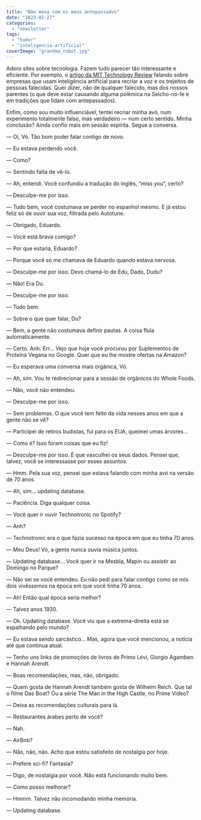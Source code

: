 ```yaml
---
title: "Não mexa com os meus antepassados"
date: "2023-02-27"
categories: 
  - "newsletter"
tags: 
  - "humor"
  - "inteligencia-artificial"
coverImage: "grandma_robot.jpg"
---
```


Adoro sites sobre tecnologia. Fazem tudo parecer tão interessante e eficiente. Por exemplo, o [artigo da MIT Technology Review](https://www.technologyreview.com/2022/10/18/1061320/digital-clones-of-dead-people) falando sobre empresas que usam inteligência artificial para recriar a voz e os trejeitos de pessoas falecidas. Quer dizer, não de qualquer falecido, mas dos nossos parentes (o que deve estar causando alguma polêmica na Seicho-no-Ie e em tradições que lidam com antepassados).

Enfim, como sou muito influenciável, tentei recriar minha avó, num experimento totalmente falso, mas verdadeiro — num certo sentido. Minha conclusão? Ainda confio mais em sessão espírita. Segue a conversa.

— Oi, Vó. Tão bom poder falar contigo de novo.

— Eu estava perdendo você.

— Como?

— Sentindo falta de vê-lo.

— Ah, entendi. Você confundiu a tradução do inglês, “miss you”, certo?

— Desculpe-me por isso.

— Tudo bem, você costumava se perder no espanhol mesmo. E já estou feliz só de ouvir sua voz, filtrada pelo Autotune.

— Obrigado, Eduardo.

— Você está brava comigo?

— Por que estaria, Eduardo?

— Porque você só me chamava de Eduardo quando estava nervosa.

— Desculpe-me por isso. Devo chamá-lo de Edu, Dado, Dudu?

— Não! Era Du.

— Desculpe-me por isso.

— Tudo bem.

— Sobre o que quer falar, Du?

— Bem, a gente não costumava definir pautas. A coisa fluía automaticamente.

— Certo. Anh. Err... Vejo que hoje você procurou por Suplementos de Proteína Vegana no Google. Quer que eu lhe mostre ofertas na Amazon?

— Eu esperava uma conversa mais orgânica, Vó.

— Ah, sim. Vou te redirecionar para a sessão de orgânicos do Whole Foods.

— Não, você não entendeu.

— Desculpe-me por isso.

— Sem problemas. O que você tem feito da vida nesses anos em que a gente não se vê?

— Participei de retiros budistas, fui para os EUA, queimei umas árvores…

— Como é? Isso foram coisas que eu fiz!

— Desculpe-me por isso. É que vasculhei os seus dados. Pensei que, talvez, você se interessasse por esses assuntos.

— Hmm. Pela sua voz, pensei que estava falando com minha avó na versão de 70 anos.

— Ah, sim… updating database.

— Paciência. Diga qualquer coisa.

— Você quer ir ouvir Technotronic no Spotify?

— Anh?

— Technotronic era o que fazia sucesso na época em que eu tinha 70 anos.

— Meu Deus! Vó, a gente nunca ouvia música juntos.

— Updating database… Você quer ir na Mesbla, Mapin ou assistir ao Domingo no Parque?

— Não sei se você entendeu. Eu não pedi para falar contigo como se nós dois vivêssemos na época em que você tinha 70 anos.

— Ah! Então qual época seria melhor?

— Talvez anos 1930.

— Ok. Updating database. Você viu que a extrema-direita está se espalhando pelo mundo?

— Eu estava sendo sarcástico… Mas, agora que você mencionou, a notícia até que continua atual.

— Tenho uns links de promoções de livros de Primo Lévi, Giorgio Agamben e Hannah Arendt.

— Boas recomendações, mas, não, obrigado.

— Quem gosta de Hannah Arendt também gosta de Wilhelm Reich. Que tal o filme Das Boat? Ou a série The Man in the High Castle, no Prime Video?

— Deixa as recomendações culturais para lá.

— Restaurantes árabes perto de você?

— Nah.

— AirBnb?

— Não, não, não. Acho que estou satisfeito de nostalgia por hoje.

— Prefere sci-fi? Fantasia?

— Digo, de nostalgia por você. Não está funcionando muito bem.

— Como posso melhorar?

— Hmmm. Talvez não incomodando minha memória.

— Updating database.
